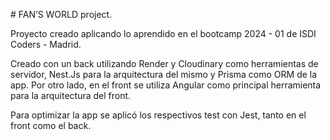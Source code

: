 # FAN’S WORLD project.

Proyecto creado aplicando lo aprendido en el bootcamp 2024 - 01 de ISDI Coders - Madrid.

Creado con un back utilizando Render y Cloudinary como herramientas de servidor, Nest.Js para la arquitectura del mismo y Prisma como ORM de la app.
Por otro lado, en el front se utiliza Angular como principal herramienta para la arquitectura del front.

Para optimizar la app se aplicó los respectivos test con Jest, tanto en el front como el back.
